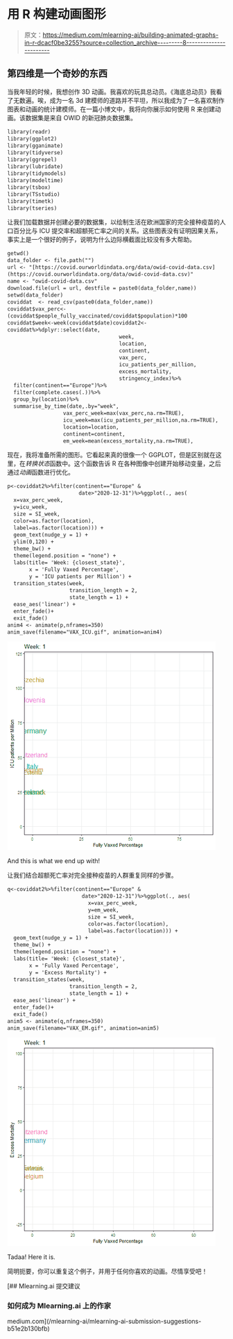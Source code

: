 # 用 R 构建动画图形

> 原文：<https://medium.com/mlearning-ai/building-animated-graphs-in-r-dcacf0be3255?source=collection_archive---------8----------------------->

## 第四维是一个奇妙的东西

当我年轻的时候，我想创作 3D 动画。我喜欢的玩具总动员。《海底总动员》我看了无数遍。唉，成为一名 3d 建模师的道路并不平坦，所以我成为了一名喜欢制作图表和动画的统计建模师。在一篇小博文中，我将向你展示如何使用 R 来创建动画。该数据集是来自 OWID 的新冠肺炎数据集。

```
library(readr)
library(ggplot2)
library(gganimate)
library(tidyverse)
library(ggrepel)
library(lubridate)
library(tidymodels)
library(modeltime)
library(tsbox)
library(TSstudio)
library(timetk)
library(tseries)
```

让我们加载数据并创建必要的数据集，以绘制生活在欧洲国家的完全接种疫苗的人口百分比与 ICU 提交率和超额死亡率之间的关系。这些图表没有证明因果关系，事实上是一个很好的例子，说明为什么边际横截面比较没有多大帮助。

```
getwd()
data_folder <- file.path("")
url <- "[https://covid.ourworldindata.org/data/owid-covid-data.csv](https://covid.ourworldindata.org/data/owid-covid-data.csv)"
name <- "owid-covid-data.csv"
download.file(url = url, destfile = paste0(data_folder,name))
setwd(data_folder)
coviddat  <- read_csv(paste0(data_folder,name))
coviddat$vax_perc<-(coviddat$people_fully_vaccinated/coviddat$population)*100
coviddat$week<-week(coviddat$date)coviddat2<-coviddat%>%dplyr::select(date,
                                    week,
                                    location, 
                                    continent, 
                                    vax_perc,
                                    icu_patients_per_million,
                                    excess_mortality,
                                    stringency_index)%>%
  filter(continent=="Europe")%>%
  filter(complete.cases(.))%>%
  group_by(location)%>%
  summarise_by_time(date,.by="week",
                  vax_perc_week=max(vax_perc,na.rm=TRUE),
                  icu_week=max(icu_patients_per_million,na.rm=TRUE),
                  location=location,
                  continent=continent,
                  em_week=mean(excess_mortality,na.rm=TRUE), 
```

现在，我将准备所需的图形。它看起来真的很像一个 GGPLOT，但是区别就在这里，在*转换状态*函数中。这个函数告诉 R 在各种图像中创建开始移动变量，之后通过*动画*函数进行优化。

```
p<-coviddat2%>%filter(continent=="Europe" & 
                       date>"2020-12-31")%>%ggplot(., aes(
  x=vax_perc_week, 
  y=icu_week,
  size = SI_week, 
  color=as.factor(location),
  label=as.factor(location))) + 
  geom_text(nudge_y = 1) +
  ylim(0,120) +
  theme_bw() + 
  theme(legend.position = "none") +
  labs(title= 'Week: {closest_state}', 
       x = 'Fully Vaxed Percentage', 
       y = 'ICU patients per Million') +
  transition_states(week, 
                    transition_length = 2,
                    state_length = 1) +
  ease_aes('linear') + 
  enter_fade()+
  exit_fade()
anim4 <- animate(p,nframes=350)
anim_save(filename="VAX_ICU.gif", animation=anim4)
```

![](img/4fb1983fdcda35a122deb8b391365ff2.png)

And this is what we end up with!

让我们结合超额死亡率对完全接种疫苗的人群重复同样的步骤。

```
q<-coviddat2%>%filter(continent=="Europe" & 
                        date>"2020-12-31")%>%ggplot(., aes(
                          x=vax_perc_week, 
                          y=em_week,
                          size = SI_week, 
                          color=as.factor(location),
                          label=as.factor(location))) + 
  geom_text(nudge_y = 1) +
  theme_bw() + 
  theme(legend.position = "none") +
  labs(title= 'Week: {closest_state}', 
       x = 'Fully Vaxed Percentage', 
       y = 'Excess Mortality') +
  transition_states(week, 
                    transition_length = 2,
                    state_length = 1) +
  ease_aes('linear') + 
  enter_fade()+
  exit_fade()
anim5 <- animate(q,nframes=350)
anim_save(filename="VAX_EM.gif", animation=anim5)
```

![](img/91535de99c3290b0ee2b6fe8def282b9.png)

Tadaa! Here it is.

简明扼要，你可以重复这个例子，并用于任何你喜欢的动画。尽情享受吧！

[](/mlearning-ai/mlearning-ai-submission-suggestions-b51e2b130bfb) [## Mlearning.ai 提交建议

### 如何成为 Mlearning.ai 上的作家

medium.com](/mlearning-ai/mlearning-ai-submission-suggestions-b51e2b130bfb)